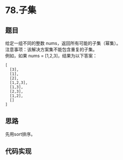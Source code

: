 # 78.子集
## 题目
给定一组不同的整数 nums，返回所有可能的子集（幂集）。     
注意事项：该解决方案集不能包含重复的子集。     
例如，如果 nums = [1,2,3]，结果为以下答案：     
```
[
  [3],
  [1],
  [2],
  [1,2,3],
  [1,3],
  [2,3],
  [1,2],
  []
]
```
## 思路
先用sort排序。
## 代码实现
